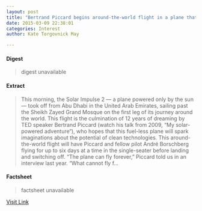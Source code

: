 ```yaml
---
layout: post
title: "Bertrand Piccard begins around-the-world flight in a plane that requires no fuel"
date: 2015-03-09 22:38:01
categories: Interest
author: Kate Torgovnick May

---
```



#### Digest
>digest unavailable

#### Extract
>This morning, the Solar Impulse 2 — a plane powered only by the sun — took off from Abu Dhabi in the United Arab Emirates, sailing past the Sheikh Zayed Grand Mosque on the first leg of its journey around the world. This flight is the culmination of 12 years of dreaming by TED speaker Bertrand Piccard (watch his talk from 2009, &#8220;My solar-powered adventure&#8220;), who hopes that this fuel-less plane will spark imaginations about the potential of clean technologies. This around-the-world flight will have Piccard and fellow pilot André Borschberg flying for up to six days at a time in the single-seater before landing and switching off. “The plane can fly forever,&#8221; Piccard told us in an interview last year. &#8220;What cannot fly f...

#### Factsheet
>factsheet unavailable

[Visit Link](http://feedproxy.google.com/~r/TEDBlog/~3/qXSywNDeLQ8/)


